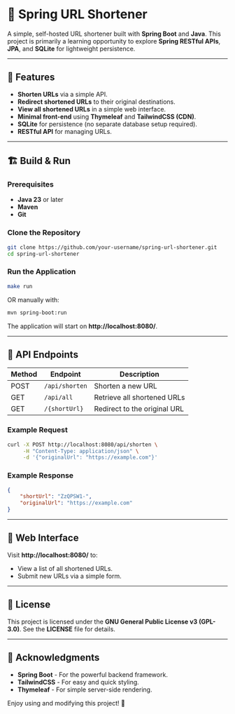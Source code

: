 # 🌱 Spring URL Shortener

A simple, self-hosted URL shortener built with **Spring Boot** and **Java**. This project is primarily a learning opportunity to explore **Spring RESTful APIs**, **JPA**, and **SQLite** for lightweight persistence.

---

## 🚀 Features

- **Shorten URLs** via a simple API.
- **Redirect shortened URLs** to their original destinations.
- **View all shortened URLs** in a simple web interface.
- **Minimal front-end** using **Thymeleaf** and **TailwindCSS (CDN)**.
- **SQLite** for persistence (no separate database setup required).
- **RESTful API** for managing URLs.

---

## 🏗 Build & Run

### Prerequisites

- **Java 23** or later
- **Maven**
- **Git**

### Clone the Repository

```sh
git clone https://github.com/your-username/spring-url-shortener.git
cd spring-url-shortener
```

### Run the Application

```sh
make run
```

OR manually with:

```sh
mvn spring-boot:run
```

The application will start on **http://localhost:8080/**.

---

## 📖 API Endpoints

| Method | Endpoint       | Description                  |
| ------ | -------------- | ---------------------------- |
| POST   | `/api/shorten` | Shorten a new URL            |
| GET    | `/api/all`     | Retrieve all shortened URLs  |
| GET    | `/{shortUrl}`  | Redirect to the original URL |

### Example Request

```sh
curl -X POST http://localhost:8080/api/shorten \
     -H "Content-Type: application/json" \
     -d '{"originalUrl": "https://example.com"}'
```

### Example Response

```json
{
	"shortUrl": "ZzQPSW1-",
	"originalUrl": "https://example.com"
}
```

---

## 🎨 Web Interface

Visit **http://localhost:8080/** to:

- View a list of all shortened URLs.
- Submit new URLs via a simple form.

---

## 📝 License

This project is licensed under the **GNU General Public License v3 (GPL-3.0)**. See the **LICENSE** file for details.

---

## 🙌 Acknowledgments

- **Spring Boot** - For the powerful backend framework.
- **TailwindCSS** - For easy and quick styling.
- **Thymeleaf** - For simple server-side rendering.

Enjoy using and modifying this project! 🚀
